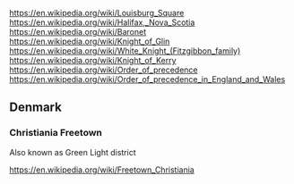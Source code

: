 
<!--
-->

https://en.wikipedia.org/wiki/Louisburg_Square
https://en.wikipedia.org/wiki/Halifax,_Nova_Scotia
https://en.wikipedia.org/wiki/Baronet
https://en.wikipedia.org/wiki/Knight_of_Glin
https://en.wikipedia.org/wiki/White_Knight_(Fitzgibbon_family)
https://en.wikipedia.org/wiki/Knight_of_Kerry
https://en.wikipedia.org/wiki/Order_of_precedence
https://en.wikipedia.org/wiki/Order_of_precedence_in_England_and_Wales

Denmark
-------

### Christiania Freetown

Also known as Green Light district

https://en.wikipedia.org/wiki/Freetown_Christiania

<!-- vim: set autoindent expandtab sw=4 syntax=markdown: -->

